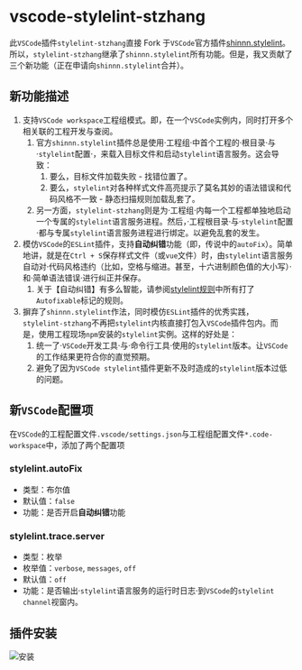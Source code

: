 # vscode-stylelint-stzhang

此`VSCode`插件`stylelint-stzhang`直接 Fork 于`VSCode`官方插件[shinnn.stylelint](https://github.com/shinnn/vscode-stylelint)。所以，`stylelint-stzhang`继承了`shinnn.stylelint`所有功能。但是，我又贡献了三个新功能（正在申请向`shinnn.stylelint`合并）。

## 新功能描述

1. 支持`VSCode workspace`工程组模式。即，在一个`VSCode`实例内，同时打开多个相关联的工程开发与查阅。
    1. 官方`shinnn.stylelint`插件总是使用·工程组·中首个工程的·根目录·与·`stylelint`配置·，来载入目标文件和启动`stylelint`语言服务。这会导致：
        1. 要么，目标文件加载失败 - 找错位置了。
        2. 要么，`stylelint`对各种样式文件高亮提示了莫名其妙的语法错误和代码风格不一致 - 静态扫描规则加载乱套了。
    2. 另一方面，`stylelint-stzhang`则是为·工程组·内每一个工程都单独地启动一个专属的`stylelint`语言服务进程。然后，·工程根目录·与·`stylelint`配置·都与专属`stylelint`语言服务进程进行绑定。以避免乱套的发生。
2. 模仿`VSCode`的`ESLint`插件，支持**自动纠错**功能（即，传说中的`autoFix`）。简单地讲，就是在`Ctrl + S`保存样式文件（或`vue`文件）时，由`stylelint`语言服务自动对·代码风格违约（比如，空格与缩进。甚至，十六进制颜色值的大小写）·和·简单语法错误·进行纠正并保存。
    1. 关于【自动纠错】有多么智能，请参阅[stylelint规则](https://stylelint.io/user-guide/rules/)中所有打了`Autofixable`标记的规则。
3. 摒弃了`shinnn.stylelint`作法，同时模仿`ESLint`插件的优秀实践，`stylelint-stzhang`不再把`stylelint`内核直接打包入`VSCode`插件包内。而是，使用工程现场`npm`安装的`stylelint`实例。这样的好处是：
    1. 统一了·`VSCode`开发工具·与·命令行工具·使用的`stylelint`版本。让`VSCode`的工作结果更符合你的直觉预期。
    2. 避免了因为`VSCode stylelint`插件更新不及时造成的`stylelint`版本过低的问题。

## 新`VSCode`配置项

在`VSCode`的工程配置文件`.vscode/settings.json`与工程组配置文件`*.code-workspace`中，添加了两个配置项

### stylelint.autoFix

* 类型：布尔值
* 默认值：`false`
* 功能：是否开启**自动纠错**功能

### stylelint.trace.server

* 类型：枚举
* 枚举值：`verbose`, `messages`, `off`
* 默认值：`off`
* 功能：是否输出·`stylelint`语言服务的运行时日志·到`VSCode`的`stylelint channel`视窗内。

## 插件安装

![安装](https://raw.githubusercontent.com/shinnn/vscode-stylelint/master/media/install-1.png)
